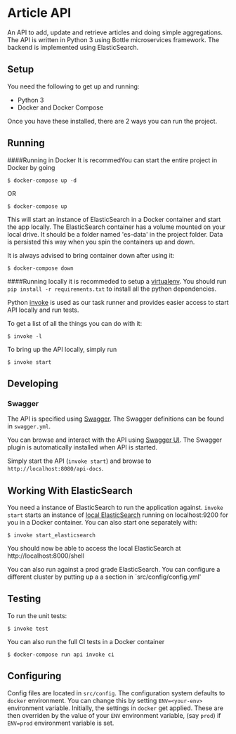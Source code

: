# Article API 

An API to add, update and retrieve articles and doing simple aggregations. The API is written in Python 3 using Bottle microservices framework. The backend is implemented using ElasticSearch.

## Setup
You need the following to get up and running:
* Python 3
* Docker and Docker Compose

Once you have these installed, there are 2 ways you can run the project.

## Running

####Running in Docker
It is recommedYou can start the entire project in Docker by going

```shell
$ docker-compose up -d
```
OR
```shell
$ docker-compose up
```

This will start an instance of ElasticSearch in a Docker container and start the app locally. The ElasticSearch container has 
a volume mounted on your local drive. It should be a folder named 'es-data' in the project folder. Data is persisted this way when 
you spin the containers up and down.

It is always advised to bring container down after using it:

```
$ docker-compose down
```

####Running locally
it is recommeded to setup a [virtualenv](https://virtualenv.pypa.io/en/stable/). You should run `pip install -r requirements.txt`
to install all the python dependencies.

Python [invoke](http://www.pyinvoke.org/) is used as our task runner and provides easier access to start API locally and 
run tests.

To get a list of all the things you can do with it:
```shell
$ invoke -l
```

To bring up the API locally, simply run
```shell
$ invoke start
```

## Developing
### Swagger
The API is specified using [Swagger](http://swagger.io/).
The Swagger definitions can be found in `swagger.yml`.

You can browse and interact with the API using [Swagger UI](http://swagger.io/swagger-ui/). The Swagger plugin is 
automatically installed when API is started.

Simply start the API (`invoke start`) and browse to `http://localhost:8080/api-docs`.


## Working With ElasticSearch
You need a instance of ElasticSearch to run the application against.
`invoke start` starts an instance of [local ElasticSearch](https://hub.docker.com/_/elasticsearch/) running on localhost:9200 for you in a Docker container.
You can also start one separately with:
```shell
$ invoke start_elasticsearch
```

You should now be able to access the local ElasticSearch at http://localhost:8000/shell

You can also run against a prod grade ElasticSearch. You can configure a different cluster by putting up a 
a section in `src/config/config.yml'


## Testing
To run the unit tests:
```
$ invoke test
```

You can also run the full CI tests in a Docker container
```shell
$ docker-compose run api invoke ci
```

## Configuring

Config files are located in `src/config`. The configuration system defaults to `docker` environment. You can
change this by setting `ENV=<your-env>` environment variable.
Initially, the settings in `docker` get applied. These are then overriden by the value of your `ENV` environment variable,  (say `prod`) if `ENV=prod` environment variable is set.


